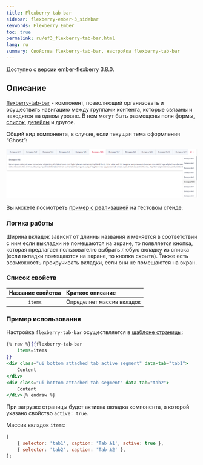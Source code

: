 ```yaml
---
title: Flexberry tab bar
sidebar: flexberry-ember-3_sidebar
keywords: Flexberry Ember
toc: true
permalink: ru/ef3_flexberry-tab-bar.html
lang: ru
summary: Свойства flexberry-tab-bar, настройка flexberry-tab-bar
---
```

Доступно с версии ember-flexberry 3.8.0.

## Описание

[flexberry-tab-bar](https://github.com/Flexberry/ember-flexberry/blob/master/addon/components/flexberry-tab-bar.js) - компонент, позволяющий организовать и осуществить навигацию между группами контента, которые связаны и находятся на одном уровне. В нем могут быть размещены поля формы, [список](ef2_object-list-view.html), [детейлы](ef2_groupedit.html) и другое.

Общий вид компонента, в случае, если текущая тема оформления “Ghost”:

![](/images/pages/products/flexberry-ember/3.x/components/flexberry-tab-bar.png)

Вы можете посмотреть [пример с реализацией](http://flexberry.github.io/ember-flexberry/dummy/develop/#//components-examples/flexberry-tab-bar/settings-example) на тестовом стенде.

### Логика работы

Ширина вкладок зависит от длинны названия и меняется в соответствии с ним если выкладки не помещаются на экране, то появляется кнопка, которая предлагает пользователю выбрать любую вкладку из списка (если вкладки помещаются на экране, то кнопка скрыта). Также есть возможность прокручивать вкладки, если они не помещаются на экран.

### Список свойств

| Название свойства | Краткое описание |
|:-------------------:|:------------------|
| `items` | Определяет массив вкладок|

### Пример использования

Настройка `flexberry-tab-bar` осуществляется в [шаблоне страницы](https://github.com/Flexberry/ember-flexberry/blob/master/addon/components/flexberry-tab-bar.js#L1):

```hbs
{% raw %}{{flexberry-tab-bar 
    items=items
}}
<div class="ui bottom attached tab active segment" data-tab="tab1">
    Content
</div>
<div class="ui bottom attached tab segment" data-tab="tab2">
    Content
</div>{% endraw %}
```

При загрузке страницы будет активна вкладка компонента, в которой указано свойство `active: true`.

Массив вкладок `items`:
```javascript
[
    { selector: 'tab1', caption: 'Tab №1', active: true },
    { selector: 'tab2', caption: 'Tab №2' },
];
```
